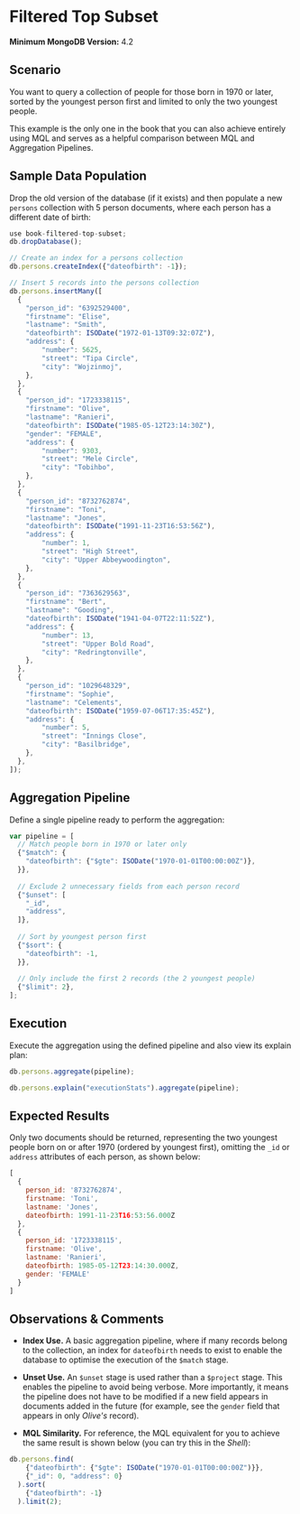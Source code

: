 # Filtered Top Subset

__Minimum MongoDB Version:__ 4.2


## Scenario

You want to query a collection of people for those born in 1970 or later, sorted by the youngest person first and limited to only the two youngest people.

This example is the only one in the book that you can also achieve entirely using MQL and serves as a helpful comparison between MQL and Aggregation Pipelines.


## Sample Data Population

Drop the old version of the database (if it exists) and then populate a new `persons` collection with 5 person documents, where each person has a different date of birth:

```javascript
use book-filtered-top-subset;
db.dropDatabase();

// Create an index for a persons collection
db.persons.createIndex({"dateofbirth": -1});

// Insert 5 records into the persons collection
db.persons.insertMany([
  {
    "person_id": "6392529400",
    "firstname": "Elise",
    "lastname": "Smith",
    "dateofbirth": ISODate("1972-01-13T09:32:07Z"),
    "address": { 
        "number": 5625,
        "street": "Tipa Circle",
        "city": "Wojzinmoj",
    },
  },
  {
    "person_id": "1723338115",
    "firstname": "Olive",
    "lastname": "Ranieri",
    "dateofbirth": ISODate("1985-05-12T23:14:30Z"),    
    "gender": "FEMALE",
    "address": {
        "number": 9303,
        "street": "Mele Circle",
        "city": "Tobihbo",
    },
  },
  {
    "person_id": "8732762874",
    "firstname": "Toni",
    "lastname": "Jones",
    "dateofbirth": ISODate("1991-11-23T16:53:56Z"),    
    "address": {
        "number": 1,
        "street": "High Street",
        "city": "Upper Abbeywoodington",
    },
  },
  {
    "person_id": "7363629563",
    "firstname": "Bert",
    "lastname": "Gooding",
    "dateofbirth": ISODate("1941-04-07T22:11:52Z"),    
    "address": {
        "number": 13,
        "street": "Upper Bold Road",
        "city": "Redringtonville",
    },
  },
  {
    "person_id": "1029648329",
    "firstname": "Sophie",
    "lastname": "Celements",
    "dateofbirth": ISODate("1959-07-06T17:35:45Z"),    
    "address": {
        "number": 5,
        "street": "Innings Close",
        "city": "Basilbridge",
    },
  },
]);
```


## Aggregation Pipeline

Define a single pipeline ready to perform the aggregation:

```javascript
var pipeline = [
  // Match people born in 1970 or later only
  {"$match": {
    "dateofbirth": {"$gte": ISODate("1970-01-01T00:00:00Z")},
  }},
    
  // Exclude 2 unnecessary fields from each person record
  {"$unset": [
    "_id",
    "address",
  ]},    
    
  // Sort by youngest person first
  {"$sort": {
    "dateofbirth": -1,
  }},      
    
  // Only include the first 2 records (the 2 youngest people)
  {"$limit": 2},  
];
```


## Execution

Execute the aggregation using the defined pipeline and also view its explain plan:

```javascript
db.persons.aggregate(pipeline);
```

```javascript
db.persons.explain("executionStats").aggregate(pipeline);
```


## Expected Results

Only two documents should be returned, representing the two youngest people born on or after 1970 (ordered by youngest first), omitting the `_id` or `address` attributes of each person, as shown below:

```javascript
[
  {
    person_id: '8732762874',
    firstname: 'Toni',
    lastname: 'Jones',
    dateofbirth: 1991-11-23T16:53:56.000Z
  },
  {
    person_id: '1723338115',
    firstname: 'Olive',
    lastname: 'Ranieri',
    dateofbirth: 1985-05-12T23:14:30.000Z,
    gender: 'FEMALE'
  }
]
```


## Observations & Comments

 * __Index Use.__ A basic aggregation pipeline, where if many records belong to the collection, an index for `dateofbirth` needs to exist to enable the database to optimise the execution of the `$match` stage.
 
 * __Unset Use.__ An `$unset` stage is used rather than a `$project` stage. This enables the pipeline to avoid being verbose. More importantly, it means the pipeline does not have to be modified if a new field appears in documents added in the future (for example, see the `gender` field that appears in only _Olive's_ record).
 
 * __MQL Similarity.__ For reference, the MQL equivalent for you to achieve the same result is shown below (you can try this in the _Shell_):
   
```javascript
db.persons.find(
    {"dateofbirth": {"$gte": ISODate("1970-01-01T00:00:00Z")}},
    {"_id": 0, "address": 0}
  ).sort(
    {"dateofbirth": -1}
  ).limit(2);
```

